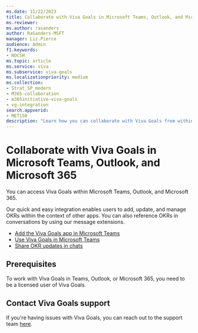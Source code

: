 ```yaml
---
ms.date: 11/22/2023
title: Collaborate with Viva Goals in Microsoft Teams, Outlook, and Microsoft 365
ms.reviewer: 
ms.author: rasanders
author: RaSanders-MSFT
manager: Liz.Pierce
audience: Admin
f1.keywords:
- NOCSH
ms.topic: article
ms.service: viva
ms.subservice: viva-goals
ms.localizationpriority: medium
ms.collection:  
- Strat_SP_modern
- M365-collaboration
- m365initiative-viva-goals  
- vg-integration
search.appverid:
- MET150
description: "Learn how you can collaborate with Viva Goals from within Microsoft Teams, Outlook, and Microsoft 365"
---
```


# Collaborate with Viva Goals in Microsoft Teams, Outlook, and Microsoft 365

You can access Viva Goals within Microsoft Teams, Outlook, and Microsoft 365.

Our quick and easy integration enables users to add, update, and manage OKRs within the context of other apps. You can also reference OKRs in conversations by using our message extensions.

- [Add the Viva Goals app in Microsoft Teams](/viva/goals/configure-ms-teams-integration)
- [Use Viva Goals in Microsoft Teams](/viva/goals/use-ms-teams-integration)
- [Share OKR updates in chats](/viva/goals/ms-teams-messaging-extension)

## Prerequisites

To work with Viva Goals in Teams, Outlook, or Microsoft 365, you need to be a licensed user of Viva Goals.

## Contact Viva Goals support

If you're having issues with Viva Goals, you can reach out to the support team [here](aka.ms/vivagoalssupport).
